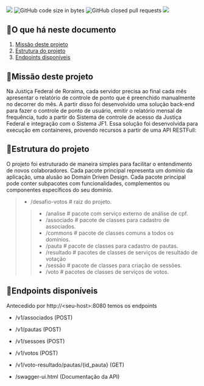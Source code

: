 ##
![](https://img.shields.io/github/issues/rafaelbenzaquem/sap)
![GitHub code size in bytes](https://img.shields.io/github/languages/code-size/rafaelbenzaquem/sap)
![GitHub closed pull requests](https://img.shields.io/github/issues-pr-closed/rafaelbenzaquem/sap)
![](https://img.shields.io/github/stars/rafaelbenzaquem/sap)

## :speech_balloon:O que há neste documento
1. [Missão deste projeto](./README.md#hammermissão-deste-projeto)
2. [Estrutura do projeto](./README.md#rocketestrutura-do-projeto)
3. [Endpoints disponíveis](./README.md#mag_rightendpoints-disponíveis)

## :hammer:Missão deste projeto

Na Justiça Federal de Roraima, cada servidor precisa ao final cada mês apresentar o relatório de controle de ponto que 
é preenchido manualmente no decorrer do mês. A partir disso foi desenvolvido uma solução back-end para fazer o 
controle de ponto de usuário, emitir o relatório mensal de frequência, tudo a partir do Sistema de controle de acesso da 
Justiça Federal e integração com o Sistema JF1. Essa solução foi desenvolvida para execução em containeres, provendo 
recursos a partir de uma API RESTFull:


## :rocket:Estrutura do projeto

O projeto foi estruturado de maneira simples para facilitar o entendimento de novos colaboradores. Cada pacote principal representa um domínio da aplicação, uma alusão ao Domain Driven Design. Cada pacote principal pode conter subpacotes com funcionalidades, complementos ou componentes específicos do seu domínio.


>- /desafio-votos		# raiz do projeto.
>>- /analise	        # pacote com serviço externo de análise de cpf.
>>- /associado	# pacote de classes para cadastro de associados.
>>- /commons	# pacote de classes comuns a todos os domínios.
>>- /pauta		# pacote de classes para cadastro de pautas.
>>- /resultado  # pacotes de classes de serviços de resultado de votação
>>- /sessão		# pacote de classes para criação de sessões.
>>- /voto		# pacotes de classes de serviços de votos.



## :mag_right:Endpoints disponíveis

Antecedido por http://\<seu-host\>:8080 temos os endpoints

- /v1/associados \(POST\)
- /v1/pautas \(POST\)
- /v1/sessoes \(POST\)
- /v1/votos \(POST\)
- /v1/voto-resultado/pautas/{id_pauta} \(GET\)

- /swagger-ui.html \(Documentação da API\)